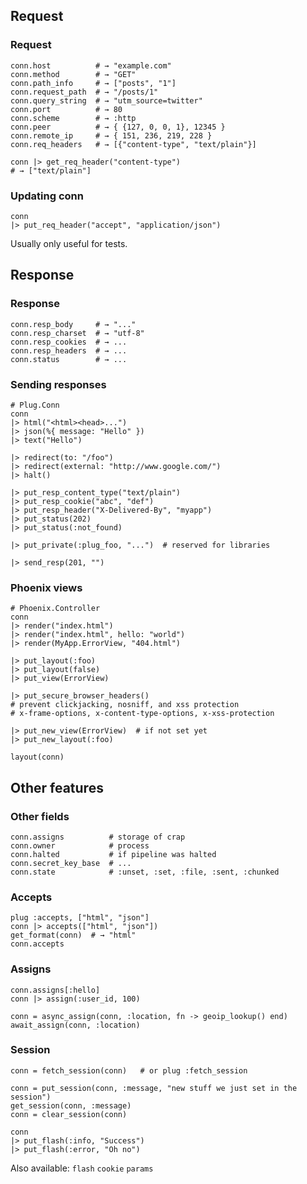 Request
-------

### Request

    conn.host          # → "example.com"
    conn.method        # → "GET"
    conn.path_info     # → ["posts", "1"]
    conn.request_path  # → "/posts/1"
    conn.query_string  # → "utm_source=twitter"
    conn.port          # → 80
    conn.scheme        # → :http
    conn.peer          # → { {127, 0, 0, 1}, 12345 }
    conn.remote_ip     # → { 151, 236, 219, 228 }
    conn.req_headers   # → [{"content-type", "text/plain"}]

    conn |> get_req_header("content-type")
    # → ["text/plain"]

### Updating conn

    conn
    |> put_req_header("accept", "application/json")

Usually only useful for tests.

Response
--------

### Response

    conn.resp_body     # → "..."
    conn.resp_charset  # → "utf-8"
    conn.resp_cookies  # → ...
    conn.resp_headers  # → ...
    conn.status        # → ...

### Sending responses

    # Plug.Conn
    conn
    |> html("<html><head>...")
    |> json(%{ message: "Hello" })
    |> text("Hello")

    |> redirect(to: "/foo")
    |> redirect(external: "http://www.google.com/")
    |> halt()

    |> put_resp_content_type("text/plain")
    |> put_resp_cookie("abc", "def")
    |> put_resp_header("X-Delivered-By", "myapp")
    |> put_status(202)
    |> put_status(:not_found)

    |> put_private(:plug_foo, "...")  # reserved for libraries

    |> send_resp(201, "")

### Phoenix views

    # Phoenix.Controller
    conn
    |> render("index.html")
    |> render("index.html", hello: "world")
    |> render(MyApp.ErrorView, "404.html")

    |> put_layout(:foo)
    |> put_layout(false)
    |> put_view(ErrorView)

    |> put_secure_browser_headers()
    # prevent clickjacking, nosniff, and xss protection
    # x-frame-options, x-content-type-options, x-xss-protection

    |> put_new_view(ErrorView)  # if not set yet
    |> put_new_layout(:foo)

    layout(conn)

Other features
--------------

### Other fields

    conn.assigns          # storage of crap
    conn.owner            # process
    conn.halted           # if pipeline was halted
    conn.secret_key_base  # ...
    conn.state            # :unset, :set, :file, :sent, :chunked

### Accepts

    plug :accepts, ["html", "json"]
    conn |> accepts(["html", "json"])
    get_format(conn)  # → "html"
    conn.accepts

### Assigns

    conn.assigns[:hello]
    conn |> assign(:user_id, 100)

    conn = async_assign(conn, :location, fn -> geoip_lookup() end)
    await_assign(conn, :location)

### Session

    conn = fetch_session(conn)   # or plug :fetch_session

    conn = put_session(conn, :message, "new stuff we just set in the session")
    get_session(conn, :message)
    conn = clear_session(conn)

    conn
    |> put_flash(:info, "Success")
    |> put_flash(:error, "Oh no")

Also available: `flash` `cookie` `params`
